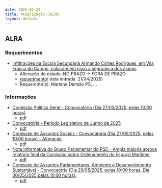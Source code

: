 ```yaml
---
date: 2025-05-23
title: Atualização (ALRA)
layout: default
---
```

## ALRA

### Requerimentos

* [Infiltrações na Escola Secundária Armando Côrtes Rodrigues, em Vila Franca do Campo, colocam em risco a segurança dos alunos](http://base.alra.pt:82/4DACTION/w_pesquisa_registo/4/8802)
  * Alteração do estado: NO PRAZO → FORA DE PRAZO
  * [requerimento](http://base.alra.pt:82/Doc_Req/XIIIreque335.pdf)( data entrada: 21/04/2025)
  * Requerente(s): Marlene Damião PS, ...

### Informações

* [Comissão Política Geral - Convocatória (Dia 27/05/2025, pelas 10:00 horas)](http://base.alra.pt:82/4DACTION/w_pesquisa_registo/8/21649)
  * [pdf](http://base.alra.pt:82/Doc_Noticias/NI21649.pdf)
* [Convocatória - Período Legislativo de Junho de 2025](http://base.alra.pt:82/4DACTION/w_pesquisa_registo/8/21650)
  * [pdf](http://base.alra.pt:82/Doc_Noticias/NI21650.pdf)
* [Comissão de Assuntos Sociais - Convocatória (Dia 27/05/2025, pelas 10:00 horas) - Alteração](http://base.alra.pt:82/4DACTION/w_pesquisa_registo/8/21652)
  * [pdf](http://base.alra.pt:82/Doc_Noticias/NI21652.pdf)
* [Nota Informativa do Grupo Parlamentar do PSD - Ampla maioria aprova relatório final da Comissão sobre Ordenamento do Espaço Marítimo](http://base.alra.pt:82/4DACTION/w_pesquisa_registo/8/21653)
  * [pdf](http://base.alra.pt:82/Doc_Noticias/NI21653.pdf)
* [Comissão de Assuntos Parlamentares, Ambiente e Desenvolvimento Sustentável - Convocatória (Dia 29/05/2025, pelas 10:00 horas. Dia 30/05/2025 pelas 10:00 horas).](http://base.alra.pt:82/4DACTION/w_pesquisa_registo/8/21654)
  * [pdf](http://base.alra.pt:82/Doc_Noticias/NI21654.pdf)
